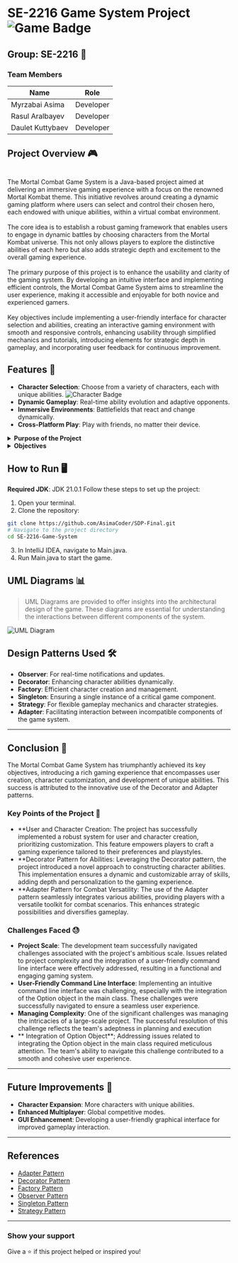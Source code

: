 # SE-2216 Game System Project ![Game Badge](https://img.shields.io/badge/Game-SE2216-blue.svg)

## Group: SE-2216 🌟

### Team Members
| Name             | Role        |
| ---------------- | ----------- |
| Myrzabai Asima   | Developer   |
| Rasul Aralbayev  | Developer   |
| Daulet Kuttybaev | Developer   |

## Project Overview 🎮
</br>
The Mortal Combat Game System is a Java-based project aimed at delivering an immersive gaming experience with a focus on the renowned Mortal Kombat theme. This initiative revolves around creating a dynamic gaming platform where users can select and control their chosen hero, each endowed with unique abilities, within a virtual combat environment. </br>
</br>
The core idea is to establish a robust gaming framework that enables users to engage in dynamic battles by choosing characters from the Mortal Kombat universe. This not only allows players to explore the distinctive abilities of each hero but also adds strategic depth and excitement to the overall gaming experience.</br>
</br>
The primary purpose of this project is to enhance the usability and clarity of the gaming system. By developing an intuitive interface and implementing efficient controls, the Mortal Combat Game System aims to streamline the user experience, making it accessible and enjoyable for both novice and experienced gamers.</br>
</br>
Key objectives include implementing a user-friendly interface for character selection and abilities, creating an interactive gaming environment with smooth and responsive controls, enhancing usability through simplified mechanics and tutorials, introducing elements for strategic depth in gameplay, and incorporating user feedback for continuous improvement.</br>

## Features 🚀

- **Character Selection**: Choose from a variety of characters, each with unique abilities. ![Character Badge](https://img.shields.io/badge/Characters-3-green.svg)
- **Dynamic Gameplay**: Real-time ability evolution and adaptive opponents.
- **Immersive Environments**: Battlefields that react and change dynamically.
- **Cross-Platform Play**: Play with friends, no matter their device.

<details>
<summary><strong>Purpose of the Project</strong></summary>
We aim to revolutionize the fighting game genre by blending advanced technology with innovative gameplay mechanics. Our mission is to create a game that's not only fun to play but also technically and visually impressive.
</details>

<details>
<summary><strong>Objectives</strong></summary>

- Develop a game with clear, manageable objectives and abilities.
- Implement cutting-edge technology for an enhanced gaming experience.
- Ensure a user-friendly interface for seamless gameplay interaction.
</details>

## How to Run 🖥️
**Required JDK**: JDK 21.0.1
Follow these steps to set up the project:

1. Open your terminal.
2. Clone the repository:
```bash
git clone https://github.com/AsimaCoder/SDP-Final.git
# Navigate to the project directory
cd SE-2216-Game-System
```
3. In IntelliJ IDEA, navigate to Main.java.
4. Run Main.java to start the game.
## UML Diagrams 📊

> UML Diagrams are provided to offer insights into the architectural design of the game. These diagrams are essential for understanding the interactions between different components of the system.

![UML Diagram](https://img.shields.io/badge/UML-Diagram-blueviolet.svg)
## Design Patterns Used 🛠️

- **Observer**: For real-time notifications and updates.
- **Decorator**: Enhancing character abilities dynamically.
- **Factory**: Efficient character creation and management.
- **Singleton**: Ensuring a single instance of a critical game component.
- **Strategy**: For flexible gameplay mechanics and character strategies.
- **Adapter**: Facilitating interaction between incompatible components of the game system.



---
## Conclusion 🏁

The Mortal Combat Game System has triumphantly achieved its key objectives, introducing a rich gaming experience that encompasses user creation, character customization, and development of unique abilities. This success is attributed to the innovative use of the Decorator and Adapter patterns.

### Key Points of the Project 🔑

- **User and Character Creation: The project has successfully implemented a robust system for user and character creation, prioritizing customization. This feature empowers players to craft a gaming experience tailored to their preferences and playstyles.
- **Decorator Pattern for Abilities: Leveraging the Decorator pattern, the project introduced a novel approach to constructing character abilities. This implementation ensures a dynamic and customizable array of skills, adding depth and personalization to the gaming experience.
- **Adapter Pattern for Combat Versatility: The use of the Adapter pattern seamlessly integrates various abilities, providing players with a versatile toolkit for combat scenarios. This enhances strategic possibilities and diversifies gameplay.

### Challenges Faced 😓

- **Project Scale**: The development team successfully navigated challenges associated with the project's ambitious scale. Issues related to project complexity and the integration of a user-friendly command line interface were effectively addressed, resulting in a functional and engaging gaming system.
- **User-Friendly Command Line Interface**: Implementing an intuitive command line interface was challenging, especially with the integration of the Option object in the main class. These challenges were successfully navigated to ensure a seamless user experience.
- **Managing Complexity**: One of the significant challenges was managing the intricacies of a large-scale project. The successful resolution of this challenge reflects the team's adeptness in planning and execution
- ** Integration of Option Object**; Addressing issues related to integrating the Option object in the main class required meticulous attention. The team's ability to navigate this challenge contributed to a smooth and cohesive user experience.
---

## Future Improvements 🌈

- **Character Expansion**: More characters with unique abilities.
- **Enhanced Multiplayer**: Global competitive modes.
- **GUI Enhancement**: Developing a user-friendly graphical interface for improved gameplay interaction.

---
## References

- [Adapter Pattern](https://refactoring.guru/design-patterns/adapter)
- [Decorator Pattern](https://refactoring.guru/design-patterns/decorator)
- [Factory Pattern](https://refactoring.guru/design-patterns/factory-method)
- [Observer Pattern](https://refactoring.guru/design-patterns/observer)
- [Singleton Pattern](https://refactoring.guru/design-patterns/singleton)
- [Strategy Pattern](https://refactoring.guru/design-patterns/strategy)


---

### Show your support

Give a ⭐️ if this project helped or inspired you!
